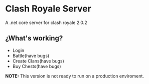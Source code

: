 # Clash Royale Server
A .net core server for clash royale 2.0.2
## ¿What's working?
- Login
- Battle(have bugs)
- Create Clans(have bugs)
- Buy Chests(have bugs)

**NOTE:** This version is not ready to run on a production enviroment.
